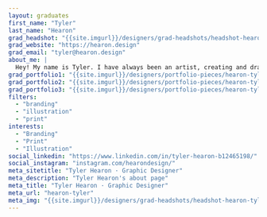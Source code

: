 ```yaml
---
layout: graduates
first_name: "Tyler"
last_name: "Hearon"
grad_headshot: "{{site.imgurl}}/designers/grad-headshots/headshot-hearon-tyler.jpg"
grad_website: "https://hearon.design"
grad_email: "tyler@hearon.design"
about_me: |
  Hey! My name is Tyler. I have always been an artist, creating and drawing from an early age. What once began as designing my own tattoos has now finally lead to a fully creative career.
grad_portfolio1: "{{site.imgurl}}/designers/portfolio-pieces/hearon-tyler-portfolio1.jpg"
grad_portfolio2: "{{site.imgurl}}/designers/portfolio-pieces/hearon-tyler-portfolio2.jpg"
grad_portfolio3: "{{site.imgurl}}/designers/portfolio-pieces/hearon-tyler-portfolio3.jpg"
filters:
  - "branding"
  - "illustration"
  - "print"
interests:
  - "Branding"
  - "Print"
  - "Illustration"
social_linkedin: "https://www.linkedin.com/in/tyler-hearon-b12465198/"
social_instagram: "instagram.com/hearondesign/"
meta_sitetitle: "Tyler Hearon · Graphic Designer"
meta_description: "Tyler Hearon's about page"
meta_title: "Tyler Hearon · Graphic Designer"
meta_url: "hearon-tyler"
meta_img: "{{site.imgurl}}/designers/grad-headshots/headshot-hearon-tyler.jpg"
---
```

